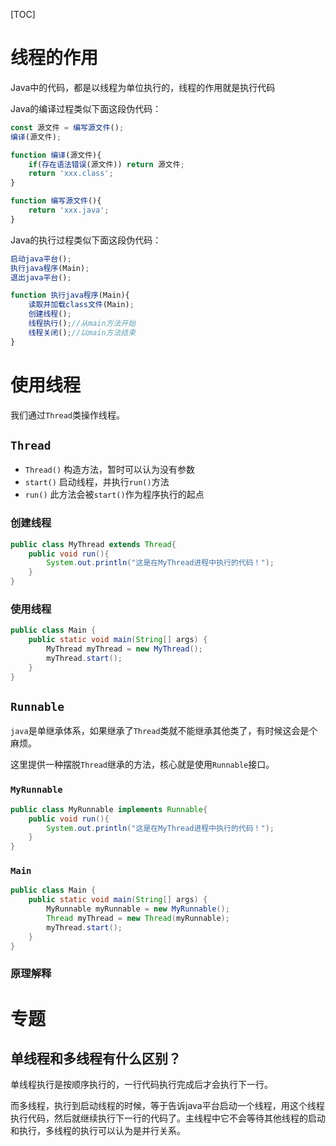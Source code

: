 [TOC]

# 线程的作用
Java中的代码，都是以线程为单位执行的，线程的作用就是执行代码

Java的编译过程类似下面这段伪代码：
```js
const 源文件 = 编写源文件();
编译(源文件);

function 编译(源文件){
    if(存在语法错误(源文件)) return 源文件;
    return 'xxx.class'; 
}

function 编写源文件(){
    return 'xxx.java';
}
```

Java的执行过程类似下面这段伪代码：
```js
启动java平台();
执行java程序(Main);
退出java平台();

function 执行java程序(Main){
    读取并加载class文件(Main);
    创建线程();
    线程执行();//从main方法开始
    线程关闭();//以main方法结束
}
```

# 使用线程
我们通过`Thread`类操作线程。

## `Thread`
- `Thread()` 构造方法，暂时可以认为没有参数
- `start()` 启动线程，并执行`run()`方法
- `run()` 此方法会被`start()`作为程序执行的起点

### 创建线程
```java
public class MyThread extends Thread{
    public void run(){
        System.out.println("这是在MyThread进程中执行的代码！");
    }
}
```

### 使用线程
```java
public class Main {
    public static void main(String[] args) {
        MyThread myThread = new MyThread();
        myThread.start();
    }
}
```

## `Runnable`
`java`是单继承体系，如果继承了`Thread`类就不能继承其他类了，有时候这会是个麻烦。

这里提供一种摆脱`Thread`继承的方法，核心就是使用`Runnable`接口。

### `MyRunnable`
```java
public class MyRunnable implements Runnable{
    public void run(){
        System.out.println("这是在MyThread进程中执行的代码！");
    }
}
```

### `Main`
```java
public class Main {
    public static void main(String[] args) {
        MyRunnable myRunnable = new MyRunnable();
        Thread myThread = new Thread(myRunnable);
        myThread.start();
    }
}
```

### 原理解释


# 专题
## 单线程和多线程有什么区别？
单线程执行是按顺序执行的，一行代码执行完成后才会执行下一行。

而多线程，执行到启动线程的时候，等于告诉java平台启动一个线程，用这个线程执行代码，然后就继续执行下一行的代码了。主线程中它不会等待其他线程的启动和执行，多线程的执行可以认为是并行关系。